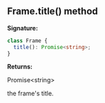 ## Frame.title() method

**Signature:**

```typescript
class Frame {
  title(): Promise<string>;
}
```

**Returns:**

Promise&lt;string&gt;

the frame's title.
